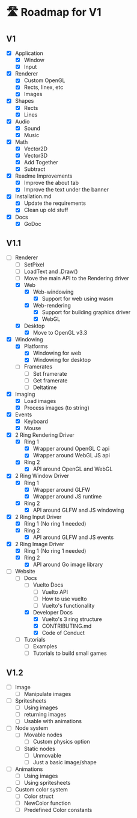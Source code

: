 # 🛣️ Roadmap for V1

## V1

- [x] Application
  - [x] Window
  - [x] Input

- [x] Renderer
  - [x] Custom OpenGL
  - [x] Rects, linex, etc
  - [x] Images

- [x] Shapes
  - [x] Rects
  - [x] Lines

- [x] Audio
  - [x] Sound
  - [x] Music

- [x] Math
  - [x] Vector2D
  - [x] Vector3D
  - [x] Add Together
  - [x] Subtract

- [x] Readme Improvements
  - [x] Improve the about tab
  - [x] Improve the text under the banner

- [x] Installation.md
  - [x] Update the requirements
  - [x] Clean up old stuff

- [x] Docs
  - [x] GoDoc

## V1.1

- [ ] Renderer
  - [ ] SetPixel
  - [ ] LoadText and .Draw()
  - [ ] Move the main API to the Rendering driver
  - [x] Web
    - [x] Web-windowing
      - [x] Support for web using wasm
    - [x] Web-rendering
      - [x] Support for building graphics driver
      - [x] WebGL
  - [x] Desktop
    - [x] Move to OpenGL v3.3

- [x] Windowing
  - [x] Platforms
    - [x] Windowing for web
    - [x] Windowing for desktop
  - [ ] Framerates
    - [ ] Set framerate
    - [ ] Get framerate
    - [ ] Deltatime

- [x] Imaging
  - [x] Load images
  - [x] Process images (to string)

- [x] Events
  - [x] Keyboard
  - [x] Mouse

- [x] 2 Ring Rendering Driver
  - [x] Ring 1
    - [x] Wrapper around OpenGL C api
    - [x] Wrapper around WebGL JS api
  - [x] Ring 2
    - [x] API around OpenGL and WebGL

- [x] 2 Ring Window Driver
  - [x] Ring 1
    - [x] Wrapper around GLFW
    - [x] Wrapper around JS runtime
  - [x] Ring 2
    - [x] API around GLFW and JS windowing

- [x] 2 Ring Input Driver
  - [x] Ring 1 (No ring 1 needed)
  - [x] Ring 2
    - [x] API around GLFW and JS events

- [x] 2 Ring Image Driver
  - [x] Ring 1 (No ring 1 needed)
  - [x] Ring 2
    - [x] API around Go image library

- [ ] Website
  - [ ] Docs
    - [ ] Vuelto Docs
      - [ ] Vuelto API
      - [ ] How to use vuelto
      - [ ] Vuelto's functionality
    - [x] Developer Docs
      - [x] Vuelto's 3 ring structure
      - [x] CONTRIBUTING.md
      - [x] Code of Conduct
  - [ ] Tutorials
    - [ ] Examples
    - [ ] Tutorials to build small games

## V1.2

- [ ] Image
  - [ ] Manipulate images

- [ ] Spritesheets
  - [ ] Using images
  - [ ] returning images
  - [ ] Usable with animations

- [ ] Node system
  - [ ] Movable nodes
    - [ ] Custom physics option
  - [ ] Static nodes
    - [ ] Unmovable
    - [ ] Just a basic image/shape

- [ ] Animations
  - [ ] Using images
  - [ ] Using spritesheets

- [ ] Custom color system
  - [ ] Color struct
  - [ ] NewColor function
  - [ ] Predefined Color constants

